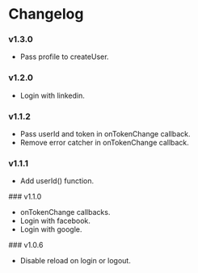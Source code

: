 # Changelog

### v1.3.0

- Pass profile to createUser.

### v1.2.0

- Login with linkedin.

### v1.1.2

- Pass userId and token in onTokenChange callback.
- Remove error catcher in onTokenChange callback.

### v1.1.1

- Add userId() function.

### v1.1.0

- onTokenChange callbacks.
- Login with facebook.
- Login with google.

### v1.0.6

- Disable reload on login or logout.
